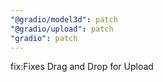 ```yaml
---
"@gradio/model3d": patch
"@gradio/upload": patch
"gradio": patch
---
```


fix:Fixes Drag and Drop for Upload

